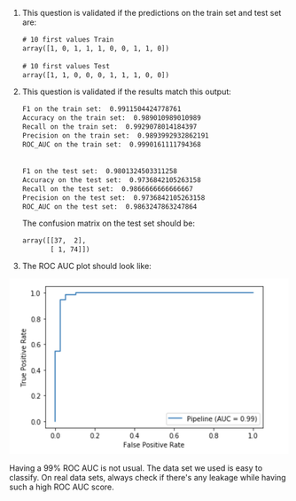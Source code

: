 1. This question is validated if the predictions on the train set and test set are:

    ```console
    # 10 first values Train
    array([1, 0, 1, 1, 1, 0, 0, 1, 1, 0])

    # 10 first values Test
    array([1, 1, 0, 0, 0, 1, 1, 1, 0, 0])
    ```

2. This question is validated if the results match this output:

    ```console
    F1 on the train set:  0.9911504424778761
    Accuracy on the train set:  0.989010989010989
    Recall on the train set:  0.9929078014184397
    Precision on the train set:  0.9893992932862191
    ROC_AUC on the train set:  0.9990161111794368


    F1 on the test set:  0.9801324503311258
    Accuracy on the test set:  0.9736842105263158
    Recall on the test set:  0.9866666666666667
    Precision on the test set:  0.9736842105263158
    ROC_AUC on the test set:  0.9863247863247864
    ```

    The confusion matrix on the test set should be:

    ```console
    array([[37,  2],
           [ 1, 74]])
    ```

3. The ROC AUC plot should look like:

![alt text][logo_ex4]

[logo_ex4]: ../w2_day4_ex4_q3.png "ROC AUC "

Having a 99% ROC AUC is not usual. The data set we used is easy to classify. On real data sets, always check if there's any leakage while having such a high ROC AUC score.
